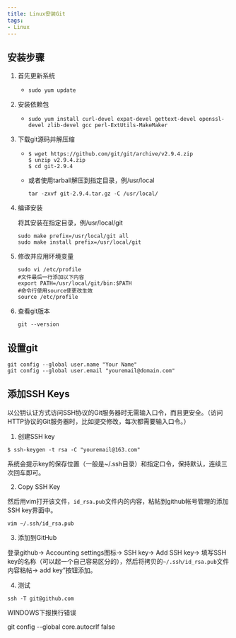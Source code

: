```yaml
---
title: Linux安装Git
tags:
- Linux
---
```

## 安装步骤

1. 首先更新系统

   * ```shell
     sudo yum update
     ```

<!--more-->

2. 安装依赖包

   * ```shell
     sudo yum install curl-devel expat-devel gettext-devel openssl-devel zlib-devel gcc perl-ExtUtils-MakeMaker
     ```

3. 下载git源码并解压缩

   * ```shell
     $ wget https://github.com/git/git/archive/v2.9.4.zip
     $ unzip v2.9.4.zip
     $ cd git-2.9.4
     ```

   * 或者使用tarball解压到指定目录，例/usr/local

     ```shell
     tar -zxvf git-2.9.4.tar.gz -C /usr/local/
     ```

4. 编译安装

   将其安装在指定目录，例/usr/local/git

   ```shell
   sudo make prefix=/usr/local/git all
   sudo make install prefix=/usr/local/git 
   ```

5. 修改并应用环境变量

   ```shell
   sudo vi /etc/profile
   #文件最后一行添加以下内容
   export PATH=/usr/local/git/bin:$PATH
   #命令行使用source使更改生效
   source /etc/profile
   ```

6. 查看git版本

   ```shell
   git --version
   ```

## 设置git

```git
git config --global user.name "Your Name"
git config --global user.email "youremail@domain.com"
```

## 添加SSH Keys

以公钥认证方式访问SSH协议的Git服务器时无需输入口令，而且更安全。（访问HTTP协议的Git服务器时，比如提交修改，每次都需要输入口令。）

1. 创建SSH key

```shell
$ ssh-keygen -t rsa -C "youremail@163.com"
```

系统会提示key的保存位置（一般是~/.ssh目录）和指定口令，保持默认，连续三次回车即可。

2. Copy SSH Key

然后用vim打开该文件，`id_rsa.pub`文件内的内容，粘帖到github帐号管理的添加SSH key界面中。

```shell
vim ~/.ssh/id_rsa.pub
```

3. 添加到GitHub

登录github-> Accounting settings图标-> SSH key-> Add SSH key-> 填写SSH key的名称（可以起一个自己容易区分的），然后将拷贝的`~/.ssh/id_rsa.pub`文件内容粘帖-> add key”按钮添加。

4. 测试

```shell
ssh -T git@github.com
```
WINDOWS下报换行错误

git config --global core.autocrlf false